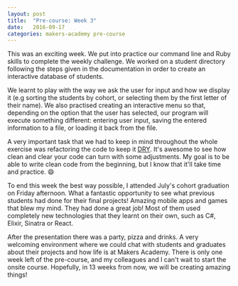 ```yaml
---
layout: post
title:  "Pre-course: Week 3"
date:   2016-09-17
categories: makers-academy pre-course
---
```


This was an exciting week. We put into practice our command line and Ruby skills to complete the weekly challenge. We worked on a student directory following the steps given in the documentation in order to create an interactive database of students.

We learnt to play with the way we ask the user for input and how we display it (e.g sorting the students by cohort, or selecting them by the first letter of their name). We also practised creating an interactive menu so that, depending on the option that the user has selected, our program will execute something different: entering user input, saving the entered information to a file, or loading it back from the file.

A very important task that we had to keep in mind throughout the whole exercise was refactoring the code to keep it [DRY](https://en.wikipedia.org/wiki/Don%27t_repeat_yourself). It's awesome to see how clean and clear your code can turn with some adjustments. My goal is to be able to write clean code from the beginning, but I know that it'll take time and practice. 😄

To end this week the best way possible, I attended July's cohort graduation on Friday afternoon. What a fantastic opportunity to see what previous students had done for their final projects! Amazing mobile apps and games that blew my mind. They had done a great job! Most of them used completely new technologies that they learnt on their own, such as C#, Elixir, Sinatra or React.

After the presentation there was a party, pizza and drinks. A very welcoming environment where we could chat with students and graduates about their projects and how life is at Makers Academy. There is only one week left of the pre-course, and my colleagues and I can't wait to start the onsite course. Hopefully, in 13 weeks from now, we will be creating amazing things!
